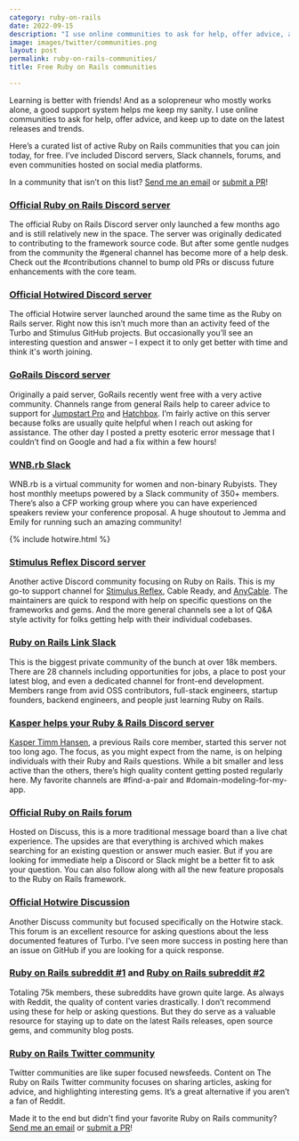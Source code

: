 ```yaml
---
category: ruby-on-rails
date: 2022-09-15
description: "I use online communities to ask for help, offer advice, and keep up to date with the latest trends. Here are 10+ of my favorites."
image: images/twitter/communities.png
layout: post
permalink: ruby-on-rails-communities/
title: Free Ruby on Rails communities

---
```


Learning is better with friends! And as a solopreneur who mostly works alone, a good support system helps me keep my sanity. I use online communities to ask for help, offer advice, and keep up to date on the latest releases and trends.

Here’s a curated list of active Ruby on Rails communities that you can join today, for free. I’ve included Discord servers, Slack channels, forums, and even communities hosted on social media platforms.

In a community that isn’t on this list? [Send me an email](mailto:joe@masilotti.com) or [submit a PR](https://github.com/joemasilotti/masilotti.com/blob/main/_posts/2022-08-15-ruby-on-rails-communities.md)!

### [Official Ruby on Rails Discord server](https://discord.gg/a9KR88WmJn)

The official Ruby on Rails Discord server only launched a few months ago and is still relatively new in the space. The server was originally dedicated to contributing to the framework source code. But after some gentle nudges from the community the #general channel has become more of a help desk. Check out the #contributions channel to bump old PRs or discuss future enhancements with the core team.

### [Official Hotwired Discord server](https://discord.gg/SWUpK6Kkm9)
The official Hotwire server launched around the same time as the Ruby on Rails server. Right now this isn’t much more than an activity feed of the Turbo and Stimulus GitHub projects. But occasionally you’ll see an interesting question and answer – I expect it to only get better with time and think it's worth joining.

### [GoRails Discord server](https://discord.gg/gorails)

Originally a paid server, GoRails recently went free with a very active community. Channels range from general Rails help to career advice to support for [Jumpstart Pro](https://jumpstartrails.com) and [Hatchbox](https://www.hatchbox.io). I’m fairly active on this server because folks are usually quite helpful when I reach out asking for assistance. The other day I posted a pretty esoteric error message that I couldn’t find on Google and had a fix within a few hours!

### [WNB.rb Slack](https://www.wnb-rb.dev)

WNB.rb is a virtual community for women and non-binary Rubyists. They host monthly meetups powered by a Slack community of 350+ members. There’s also a CFP working group where you can have experienced speakers review your conference proposal. A huge shoutout to Jemma and Emily for running such an amazing community!

<div class="sm:pb-10">
  {% include hotwire.html %}
</div>

### [Stimulus Reflex Discord server](https://discord.gg/z5fuJNgJsS)

Another active Discord community focusing on Ruby on Rails. This is my go-to support channel for [Stimulus Reflex](https://docs.stimulusreflex.com), Cable Ready, and [AnyCable](https://anycable.io). The maintainers are quick to respond with help on specific questions on the frameworks and gems. And the more general channels see a lot of Q&A style activity for folks getting help with their individual codebases.

### [Ruby on Rails Link Slack](https://www.rubyonrails.link)

This is the biggest private community of the bunch at over 18k members. There are 28 channels including opportunities for jobs, a place to post your latest blog, and even a dedicated channel for front-end development. Members range from avid OSS contributors, full-stack engineers, startup founders, backend engineers, and people just learning Ruby on Rails.

### [Kasper helps your Ruby & Rails Discord server](https://discord.gg/T6u7xRfpt6)

[Kasper Timm Hansen](https://twitter.com/kaspth), a previous Rails core member, started this server not too long ago. The focus, as you might expect from the name, is on helping individuals with their Ruby and Rails questions. While a bit smaller and less active than the others, there’s high quality content getting posted regularly here. My favorite channels are #find-a-pair and #domain-modeling-for-my-app.

### [Official Ruby on Rails forum](https://discuss.rubyonrails.org)

Hosted on Discuss, this is a more traditional message board than a live chat experience. The upsides are that everything is archived which makes searching for an existing question or answer much easier. But if you are looking for immediate help a Discord or Slack might be a better fit to ask your question. You can also follow along with all the new feature proposals to the Ruby on Rails framework.

### [Official Hotwire Discussion](https://discuss.hotwired.dev)

Another Discuss community but focused specifically on the Hotwire stack. This forum is an excellent resource for asking questions about the less documented features of Turbo. I've seen more success in posting here than an issue on GitHub if you are looking for a quick response.

### [Ruby on Rails subreddit #1](https://www.reddit.com/r/rails/) and [Ruby on Rails subreddit #2](https://www.reddit.com/r/rubyonrails/)

Totaling 75k members, these subreddits have grown quite large. As always with Reddit, the quality of content varies drastically. I don’t recommend using these for help or asking questions. But they do serve as a valuable resource for staying up to date on the latest Rails releases, open source gems, and community blog posts.

### [Ruby on Rails Twitter community](https://twitter.com/i/communities/1498390597530537984)

Twitter communities are like super focused newsfeeds. Content on The Ruby on Rails Twitter community focuses on sharing articles, asking for advice, and highlighting interesting gems. It’s a great alternative if you aren’t a fan of Reddit.

Made it to the end but didn't find your favorite Ruby on Rails community? [Send me an email](mailto:joe@masilotti.com) or [submit a PR](https://github.com/joemasilotti/masilotti.com/blob/main/_posts/2022-08-15-ruby-on-rails-communities.md)!
